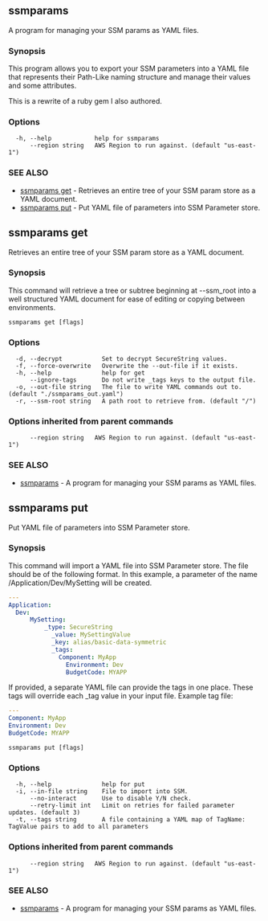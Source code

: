 ## ssmparams

A program for managing your SSM params as YAML files.

### Synopsis

This program allows you to export your SSM parameters into a
YAML file that represents their Path-Like naming structure and manage their
values and some attributes.

This is a rewrite of a ruby gem I also authored.

### Options

```
  -h, --help            help for ssmparams
      --region string   AWS Region to run against. (default "us-east-1")
```

### SEE ALSO

* [ssmparams get](docs/ssmparams_get.md)	 - Retrieves an entire tree of your SSM param store as a YAML document.
* [ssmparams put](docs/ssmparams_put.md)	 - Put YAML file of parameters into SSM Parameter store.

## ssmparams get

Retrieves an entire tree of your SSM param store as a YAML document.

### Synopsis

This command will retrieve a tree or subtree beginning at --ssm_root 
into a well structured YAML document for ease of editing or copying between
environments.

```
ssmparams get [flags]
```

### Options

```
  -d, --decrypt           Set to decrypt SecureString values.
  -f, --force-overwrite   Overwrite the --out-file if it exists.
  -h, --help              help for get
      --ignore-tags       Do not write _tags keys to the output file.
  -o, --out-file string   The file to write YAML commands out to. (default "./ssmparams_out.yaml")
  -r, --ssm-root string   A path root to retrieve from. (default "/")
```

### Options inherited from parent commands

```
      --region string   AWS Region to run against. (default "us-east-1")
```

### SEE ALSO

* [ssmparams](docs/ssmparams.md)	 - A program for managing your SSM params as YAML files.

## ssmparams put

Put YAML file of parameters into SSM Parameter store.

### Synopsis

This command will import a YAML file into SSM Parameter store. The file
should be of the following format. In this example, a parameter of the name
/Application/Dev/MySetting will be created.

```yaml
---
Application:
  Dev:
	  MySetting:
		  _type: SecureString
			_value: MySettingValue
			_key: alias/basic-data-symmetric
			_tags:
			  Component: MyApp
				Environment: Dev
				BudgetCode: MYAPP
```

If provided, a separate YAML file can provide the tags in one place. These tags
will override each _tag value in your input file.  Example tag file:

```yaml
---
Component: MyApp
Environment: Dev
BudgetCode: MYAPP
```


```
ssmparams put [flags]
```

### Options

```
  -h, --help              help for put
  -i, --in-file string    File to import into SSM.
      --no-interact       Use to disable Y/N check.
      --retry-limit int   Limit on retries for failed parameter updates. (default 3)
  -t, --tags string       A file containing a YAML map of TagName: TagValue pairs to add to all parameters
```

### Options inherited from parent commands

```
      --region string   AWS Region to run against. (default "us-east-1")
```

### SEE ALSO

* [ssmparams](docs/ssmparams.md)	 - A program for managing your SSM params as YAML files.

